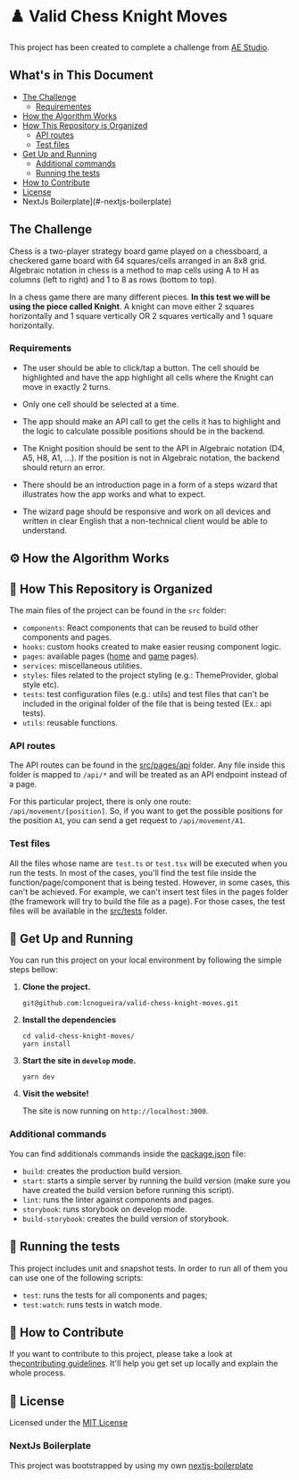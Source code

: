 # :chess_pawn: Valid Chess Knight Moves

This project has been created to complete a challenge from [AE Studio](https://ae.studio/).

## What's in This Document
- [The Challenge](#-the-challenge)
  - [Requirementes](#-requirements)
- [How the Algorithm Works](#-how-the-algorithm-works)
- [How This Repository is Organized](#-how-this-repository-is-organized)
  - [API routes](#-api-routes)
  - [Test files](#-test-files)
- [Get Up and Running](#-get-up-and-running)
  - [Additional commands](#-additional-commands)
  - [Running the tests](#-running-the-tests)
- [How to Contribute](#-how-to-contribute)
- [License](#-license)
- NextJs Boilerplate](#-nextjs-boilerplate)

## The Challenge
Chess is a two-player strategy board game played on a chessboard, a checkered game board with 64 squares/cells arranged in an 8x8 grid. Algebraic notation in chess is a method to map cells using A to H as columns (left to right) and 1 to 8 as rows (bottom to top).

In a chess game there are many different pieces. **In this test we will be using the piece called Knight**. A knight can move either 2 squares horizontally and 1 square vertically OR 2 squares vertically
and 1 square horizontally.

### Requirements

- The user should be able to click/tap a button. The cell should be highlighted and have the app highlight all cells where the Knight can move in exactly 2 turns.

- Only one cell should be selected at a time.

- The app should make an API call to get the cells it has to highlight and the logic to calculate possible positions should be in the backend.

- The Knight position should be sent to the API in Algebraic notation (D4, A5, H8, A1, ...). If the position is not in Algebraic notation, the backend should return an error.

- There should be an introduction page in a form of a steps wizard that illustrates how the app works and what to expect.

- The wizard page should be responsive and work on all devices and written in clear English that a non-technical client would be able to understand.

## :gear: How the Algorithm Works

## :file_folder: How This Repository is Organized

The main files of the project can be found in the `src` folder:
- `components`: React components that can be reused to build other components and pages.
- `hooks`: custom hooks created to make easier reusing component logic.
- `pages`: available pages ([home](src/pages/index.tsx) and [game](src/pages/game.tsx) pages).
- `services`: miscellaneous utilities. 
- `styles`: files related to the project styling (e.g.: ThemeProvider, global style etc).
- `tests`: test configuration files (e.g.: utils) and test files that can't be included in the original folder of the file that is being tested (Ex.: api tests).
- `utils`: reusable functions.

### API routes
The API routes can be found in the [src/pages/api](src/pages/api) folder. Any file inside this folder is mapped to `/api/*` and will be treated as an API endpoint instead of a page.

For this particular project, there is only one route: `/api/movement/[position]`. So, if you want to get the possible positions for the position `A1`, you can send a get request to `/api/movement/A1`.


### Test files
All the files whose name are `test.ts` or `test.tsx` will be executed when you run the tests. In most of the cases, you'll find the test file inside the function/page/component that is being tested. However, in some cases, this can't be achieved. For example, we can't insert test files in the pages folder (the framework will try to build the file as a page). For those cases, the test files will be available in the [src/tests](src/tests) folder.

## 🚀 Get Up and Running
You can run this project on your local environment by following the simple steps bellow:

1. **Clone the project.**
    ```shell
    git@github.com:lcnogueira/valid-chess-knight-moves.git
    ```
2. **Install the dependencies**
    ```shell
    cd valid-chess-knight-moves/
    yarn install
    ```

3. **Start the site in `develop` mode.**
    ```shell
    yarn dev
    ```

4. **Visit the website!**

    The site is now running on `http://localhost:3000`.

### Additional commands
You can find additionals commands inside the [package.json](package.json) file:

- `build`: creates the production build version.
- `start`: starts a simple server by running the build version (make sure you have created the build version before running this script).
- `lint`: runs the linter against components and pages.
- `storybook`: runs storybook on develop mode.
- `build-storybook`: creates the build version of storybook.


## :test_tube: Running the tests
This project includes unit and snapshot tests. In order to run all of them you can use one of the following scripts:
- `test`: runs the tests for all components and pages;
- `test:watch`: runs tests in watch mode.


## 🤝 How to Contribute
If you want to contribute to this project, please take a look at the[contributing guidelines](CONTRIBUTING.md). It'll help you get set up locally and explain the whole process.

## :memo: License

Licensed under the [MIT License]()

### NextJs Boilerplate

This project was bootstrapped by using my own [nextjs-boilerplate](https://github.com/lcnogueira/nextjs-boilerplate)
